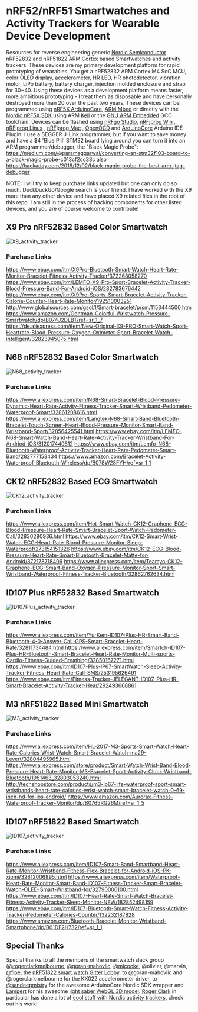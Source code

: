 nRF52/nRF51 Smartwatches and Activity Trackers for Wearable Device Development
=============================

Resources for reverse engineering generic [Nordic Semiconductor](https://www.nordicsemi.com) nRF52832 and nRF51822 ARM Cortex based Smartwatches and activity trackers. These devices are my primary development platform for rapid prototyping of wearables. You get a nRF52832 ARM Cortex M4 SoC MCU, color OLED display, accelerometer, HR LED, HR photodetector, vibration motor, LiPo battery, battery charger, injection molded enclosure and strap for $30-$40. Using these devices as a development platform means faster, more ambitious prototyping - I treat them as disposable and have personally destroyed more than 20 over the past two years. These devices can be programmed using [nRF5X ArduinoCore](https://github.com/sandeepmistry/arduino-nRF5), [ARM Mbed](https://www.mbed.com) or directly with the [Nordic nRF5X SDK](http://developer.nordicsemi.com/nRF5_SDK/doc/) using ARM [Keil](http://www.keil.com/) or the [GNU ARM Embedded](https://launchpad.net/gcc-arm-embedded) GCC toolchain. Devices can be flashed using [nRFgo Studio](https://www.nordicsemi.com/eng/Products/2.4GHz-RF/nRFgo-Studio), [nRFjprog Win](https://www.nordicsemi.com/eng/nordic/Products/nRF52-DK/nRF5x-Command-Line-Tools-Win32/51499) , [nRFjprog Linux](https://www.nordicsemi.com/eng/nordic/Products/nRF51822/nRF5x-Command-Line-Tools-Linux64/51386) , [nRFjprog Mac](https://www.nordicsemi.com/eng/nordic/Products/nRF51822/nRF5x-Command-Line-Tools-OSX/53402) , [OpenOCD](http://openocd.org/) and [ArduinoCore](https://github.com/sandeepmistry/arduino-nRF5) Arduino IDE Plugin. I use a SEGGER J-Link programmer, but if you want to save money and have a $4 'Blue Pill' STM32 board lying around you can turn it into an ARM programmer/debugger, the "Black Magic Probe": https://medium.com/@paramaggarwal/converting-an-stm32f103-board-to-a-black-magic-probe-c013cf2cc38c also https://hackaday.com/2016/12/02/black-magic-probe-the-best-arm-jtag-debugger .

NOTE: I will try to keep purchase links updated but one can only do so much. DuckDuckGo/Google search is your friend. I have worked with the X9 more than any other device and have placed X9 related files in the root of this repo. I am still in the process of hacking components for other listed devices, and you are of course welcome to contribute!


X9 Pro nRF52832 Based Color Smartwatch 
------------

![X9_activity_tracker](misc/X9_commercial.jpg "X9 Smartwatch commercial image")

### Purchase Links
https://www.ebay.com/itm/X9Pro-Bluetooth-Smart-Watch-Heart-Rate-Monitor-Bracelet-Fitness-Activity-Tracker/372268058270
https://www.ebay.com/itm/LEMFO-X9-Pro-Sport-Bracelet-Activity-Tracker-Blood-Pressure-Band-For-Android-iOS/282783676442
https://www.ebay.com/itm/X9Pro-Sports-Smart-Bracelet-Activity-Tracker-Calorie-Counter-Heart-Rate-Monitor/192510003251
http://www.globalsources.com/gsol/I/Smart-bracelet/p/sm/1153444500.htm
https://www.amazon.com/Gentman-Colorful-Wristwatch-Pressure-Smartwatch/dp/B074J2DLBT/ref=sr_1_7
https://de.aliexpress.com/item/New-Original-X9-PRO-Smart-Watch-Sport-Heartrate-Blood-Pressure-Oxygen-Oximeter-Sport-Bracelet-Watch-intelligent/32823945075.html


N68 nRF52832 Based Color Smartwatch 
------------

![N68_activity_tracker](misc/N68_commercial.jpg "N68 Smartwatch commercial image")

### Purchase Links
https://www.aliexpress.com/item/N68-Smart-Bracelet-Blood-Pressure-Dynamic-Heart-Rate-Activity-Fitness-Tracker-Smart-Wristband-Pedometer-Waterproof-Smart/32861208616.html
https://www.aliexpress.com/item/Langtek-N68-Smart-Band-Bluetooth-Bracelet-Touch-Screen-Heart-Blood-Pressure-Monitor-Smart-Band-Wristband-Sport/32856425541.html
https://www.ebay.com/itm/LEMFO-N68-Smart-Watch-Band-Heart-Rate-Activity-Tracker-Wristband-For-Andriod-iOS/312017440612
https://www.ebay.com/itm/Lemfo-N68-Bluetooth-Waterproof-Activity-Tracker-Heart-Rate-Pedometer-Smart-Band/282777153434
https://www.amazon.com/Bracelet-Activity-Waterproof-Bluetooth-Wireless/dp/B078W28FYH/ref=sr_1_1


CK12 nRF52832 Based ECG Smartwatch 
------------

![CK12_activity_tracker](misc/CK12_commercial.jpg "CK12 Smartwatch commercial image")

### Purchase Links
https://www.aliexpress.com/item/Hot-Smart-Watch-CK12-Graphene-ECG-Blood-Pressure-Heart-Rate-Smart-Bracelet-Sport-Watch-Pedometer-Call/32830280936.html
https://www.ebay.com/itm/CK12-Smart-Wrist-Watch-ECG-Heart-Rate-Blood-Pressure-Monitor-Sleep-Waterproof/273154151326
https://www.ebay.com/itm/CK12-ECG-Blood-Pressure-Heart-Rate-Smart-Bluetooth-Bracelet-Matte-for-Android/372178718406
https://www.aliexpress.com/item/Teamyo-CK12-Graphene-ECG-Smart-Band-Oxygen-Pressure-Monitor-Sport-Smart-Wristband-Waterproof-Fitness-Tracker-Bluetooth/32862762634.html



ID107 Plus nRF52832 Based Smartwatch 
------------

![ID107Plus_activity_tracker](misc/ID107Plus_commercial.jpg "ID107 Plus Smartwatch commercial image")

### Purchase Links
https://www.aliexpress.com/item/YurKem-ID107-Plus-HR-Smart-Band-Bluetooth-4-0-Answer-Call-GPS-Smart-Bracelet-Heart-Rate/32811734484.html
https://www.aliexpress.com/item/Smartch-ID107-Plus-HR-Bluetooth-Smart-Bracelet-Heart-Rate-Monitor-Multi-sports-Cardio-Fitness-Guided-Breathing/32850167271.html
https://www.ebay.com/itm/ID107-Plus-IP67-SmartWatch-Sleep-Activity-Tracker-Fitness-Heart-Rate-Call-SMS/253195626491
https://www.ebay.com/itm/Fitness-Tracker-JELEGANT-ID107-Plus-HR-Smart-Bracelet-Activity-Tracker-Hear/292493668861


M3 nRF51822 Based Mini Smartwatch 
------------

![M3_activity_tracker](misc/M3_commercial.png "M3 Smartwatch commercial image")

### Purchase Links
https://www.aliexpress.com/item/HL-2017-M3-Sports-Smart-Watch-Heart-Rate-Calories-Wrist-Watch-Smart-Bracelet-Watch-ma29-Levert/32804495965.html
https://www.aliexpress.com/store/product/Smart-Watch-Wrist-Band-Blood-Pressure-Heart-Rate-Monitor-M3-Bracelet-Sport-Activity-Clock-Wristband-Bluetooth/1961463_32803053240.html
http://techshopstore.com/products/m3-ip67-life-waterproof-sport-smart-wristbands-heart-rate-calories-wrist-watch-smart-bracelet-watch-0-69-inch-hd-for-ios-android/
https://www.amazon.com/Aurorax-Fitness-Waterproof-Tracker-Monitor/dp/B0765RG26M/ref=sr_1_5


ID107 nRF51822 Based Smartwatch 
------------

![ID107_activity_tracker](misc/ID107_commercial.jpg "ID107 Smartwatch commercial image")

### Purchase Links
https://www.aliexpress.com/item/ID107-Smart-Band-Smartband-Heart-Rate-Monitor-Wristband-Fitness-Flex-Bracelet-for-Android-iOS-PK-xiomi/32812006895.html
https://www.aliexpress.com/item/Waterproof-Heart-Rate-Monitor-Smart-Band-ID107-Fitness-Tracker-Smart-Bracelet-Watch-OLED-Smart-Wristband-for/32790006100.html
https://www.ebay.com/itm/ID107-Heart-Rate-Smart-Watch-Bracelet-Fitness-Activity-Tracker-Sleep-Monitor-NEW/182852498159
https://www.ebay.com/itm/ID107-Bluetooth-Smart-Watch-Fitness-Activity-Tracker-Pedometer-Calories-Counter/132232187828
https://www.amazon.com/Bluetooth-Bracelet-Monitor-Wristband-Smartphone/dp/B01DF2H732/ref=sr_1_1


## Special Thanks
Special thanks to all the members of the smartwatch slack group ([@rogerclarkmelbourne](https://github.com/rogerclarkmelbourne), [@goran-mahovlic](https://github.com/goran-mahovlic), [@micooke](https://github.com/micooke), @olivier, @marvin, [@floe](https://github.com/floe), the [nRF51822 smart watch Gitter Lobby](https://gitter.im/nRF51822-Arduino-Mbed-smart-watch/Lobby), to @goran-mahovlic and @rogerclarkmelbourne for the KX022 accelerometer driver, to [@sandeepmistry](https://github.com/sandeepmistry) for the awesome ArduinoCore Nordic SDK wrapper and [Lampert](http://glampert.com/about/) for his awesome [light saber WebGL 3D model](http://glampert.com/2015/06-07/webgl-lightsaber/). [Roger Clark](http://www.rogerclark.net) in particular has done a lot of [cool stuff with Nordic activity trackers](http://www.rogerclark.net/new-nrf52832-based-smart-watch-available/), check out his work!
